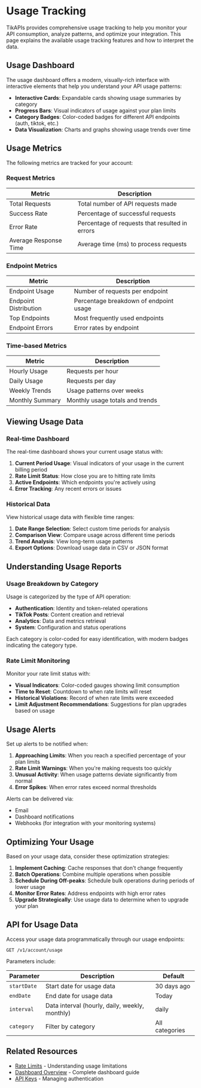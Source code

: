 # Usage Tracking

TikAPIs provides comprehensive usage tracking to help you monitor your API consumption, analyze patterns, and optimize your integration. This page explains the available usage tracking features and how to interpret the data.

## Usage Dashboard

The usage dashboard offers a modern, visually-rich interface with interactive elements that help you understand your API usage patterns:

- **Interactive Cards**: Expandable cards showing usage summaries by category
- **Progress Bars**: Visual indicators of usage against your plan limits
- **Category Badges**: Color-coded badges for different API endpoints (auth, tiktok, etc.)
- **Data Visualization**: Charts and graphs showing usage trends over time

## Usage Metrics

The following metrics are tracked for your account:

### Request Metrics

| Metric | Description |
| ------ | ----------- |
| Total Requests | Total number of API requests made |
| Success Rate | Percentage of successful requests |
| Error Rate | Percentage of requests that resulted in errors |
| Average Response Time | Average time (ms) to process requests |

### Endpoint Metrics

| Metric | Description |
| ------ | ----------- |
| Endpoint Usage | Number of requests per endpoint |
| Endpoint Distribution | Percentage breakdown of endpoint usage |
| Top Endpoints | Most frequently used endpoints |
| Endpoint Errors | Error rates by endpoint |

### Time-based Metrics

| Metric | Description |
| ------ | ----------- |
| Hourly Usage | Requests per hour |
| Daily Usage | Requests per day |
| Weekly Trends | Usage patterns over weeks |
| Monthly Summary | Monthly usage totals and trends |

## Viewing Usage Data

### Real-time Dashboard

The real-time dashboard shows your current usage status with:

1. **Current Period Usage**: Visual indicators of your usage in the current billing period
2. **Rate Limit Status**: How close you are to hitting rate limits
3. **Active Endpoints**: Which endpoints you're actively using
4. **Error Tracking**: Any recent errors or issues

### Historical Data

View historical usage data with flexible time ranges:

1. **Date Range Selection**: Select custom time periods for analysis
2. **Comparison View**: Compare usage across different time periods
3. **Trend Analysis**: View long-term usage patterns
4. **Export Options**: Download usage data in CSV or JSON format

## Understanding Usage Reports

### Usage Breakdown by Category

Usage is categorized by the type of API operation:

- **Authentication**: Identity and token-related operations
- **TikTok Posts**: Content creation and retrieval
- **Analytics**: Data and metrics retrieval
- **System**: Configuration and status operations

Each category is color-coded for easy identification, with modern badges indicating the category type.

### Rate Limit Monitoring

Monitor your rate limit status with:

- **Visual Indicators**: Color-coded gauges showing limit consumption
- **Time to Reset**: Countdown to when rate limits will reset
- **Historical Violations**: Record of when rate limits were exceeded
- **Limit Adjustment Recommendations**: Suggestions for plan upgrades based on usage

## Usage Alerts

Set up alerts to be notified when:

1. **Approaching Limits**: When you reach a specified percentage of your plan limits
2. **Rate Limit Warnings**: When you're making requests too quickly
3. **Unusual Activity**: When usage patterns deviate significantly from normal
4. **Error Spikes**: When error rates exceed normal thresholds

Alerts can be delivered via:
- Email
- Dashboard notifications
- Webhooks (for integration with your monitoring systems)

## Optimizing Your Usage

Based on your usage data, consider these optimization strategies:

1. **Implement Caching**: Cache responses that don't change frequently
2. **Batch Operations**: Combine multiple operations when possible
3. **Schedule During Off-peaks**: Schedule bulk operations during periods of lower usage
4. **Monitor Error Rates**: Address endpoints with high error rates
5. **Upgrade Strategically**: Use usage data to determine when to upgrade your plan

## API for Usage Data

Access your usage data programmatically through our usage endpoints:

```
GET /v1/account/usage
```

Parameters include:

| Parameter | Description | Default |
| --------- | ----------- | ------- |
| `startDate` | Start date for usage data | 30 days ago |
| `endDate` | End date for usage data | Today |
| `interval` | Data interval (hourly, daily, weekly, monthly) | daily |
| `category` | Filter by category | All categories |

## Related Resources

- [Rate Limits](../api-reference/rate-limits.md) - Understanding usage limitations
- [Dashboard Overview](dashboard.md) - Complete dashboard guide
- [API Keys](../getting-started/api-keys.md) - Managing authentication
